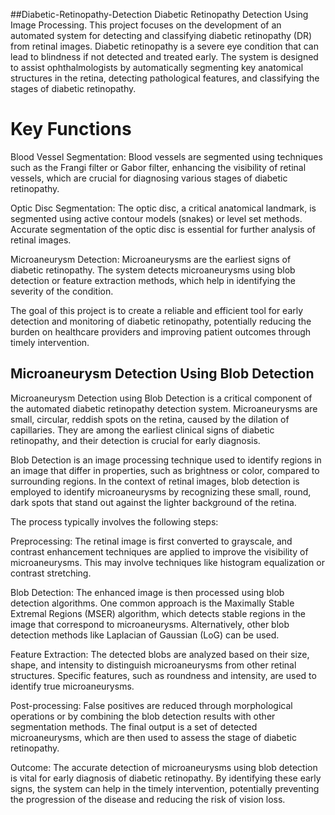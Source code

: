 ##Diabetic-Retinopathy-Detection
Diabetic Retinopathy Detection Using Image Processing.
This project focuses on the development of an automated system for detecting and classifying diabetic retinopathy (DR) from retinal images. Diabetic retinopathy is a severe eye condition that can lead to blindness if not detected and treated early. The system is designed to assist ophthalmologists by automatically segmenting key anatomical structures in the retina, detecting pathological features, and classifying the stages of diabetic retinopathy.

# Key Functions
Blood Vessel Segmentation: Blood vessels are segmented using techniques such as the Frangi filter or Gabor filter, enhancing the visibility of retinal vessels, which are crucial for diagnosing various stages of diabetic retinopathy.

Optic Disc Segmentation: The optic disc, a critical anatomical landmark, is segmented using active contour models (snakes) or level set methods. Accurate segmentation of the optic disc is essential for further analysis of retinal images.

Microaneurysm Detection: Microaneurysms are the earliest signs of diabetic retinopathy. The system detects microaneurysms using blob detection or feature extraction methods, which help in identifying the severity of the condition.

The goal of this project is to create a reliable and efficient tool for early detection and monitoring of diabetic retinopathy, potentially reducing the burden on healthcare providers and improving patient outcomes through timely intervention.

## Microaneurysm Detection Using Blob Detection
Microaneurysm Detection using Blob Detection is a critical component of the automated diabetic retinopathy detection system. Microaneurysms are small, circular, reddish spots on the retina, caused by the dilation of capillaries. They are among the earliest clinical signs of diabetic retinopathy, and their detection is crucial for early diagnosis.

Blob Detection is an image processing technique used to identify regions in an image that differ in properties, such as brightness or color, compared to surrounding regions. In the context of retinal images, blob detection is employed to identify microaneurysms by recognizing these small, round, dark spots that stand out against the lighter background of the retina.

The process typically involves the following steps:

Preprocessing: The retinal image is first converted to grayscale, and contrast enhancement techniques are applied to improve the visibility of microaneurysms. This may involve techniques like histogram equalization or contrast stretching.

Blob Detection: The enhanced image is then processed using blob detection algorithms. One common approach is the Maximally Stable Extremal Regions (MSER) algorithm, which detects stable regions in the image that correspond to microaneurysms. Alternatively, other blob detection methods like Laplacian of Gaussian (LoG) can be used.

Feature Extraction: The detected blobs are analyzed based on their size, shape, and intensity to distinguish microaneurysms from other retinal structures. Specific features, such as roundness and intensity, are used to identify true microaneurysms.

Post-processing: False positives are reduced through morphological operations or by combining the blob detection results with other segmentation methods. The final output is a set of detected microaneurysms, which are then used to assess the stage of diabetic retinopathy.

Outcome: The accurate detection of microaneurysms using blob detection is vital for early diagnosis of diabetic retinopathy. By identifying these early signs, the system can help in the timely intervention, potentially preventing the progression of the disease and reducing the risk of vision loss.
